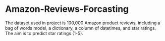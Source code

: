 # Amazon-Reviews-Forcasting 
The dataset used in project is 100,000 Amazon product reviews, including a bag of words model, a dictionary, a column of datetimes, and star ratings. The aim is to predict star ratings (1-5).
